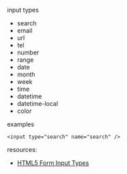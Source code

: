 input types

* search
* email
* url
* tel
* number
* range
* date
* month
* week
* time
* datetime
* datetime-local
* color

examples

`<input type="search" name="search" />`

resources:
* [HTML5 Form Input Types](http://html5doctor.com/html5-forms-input-types/)
